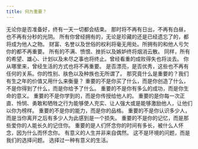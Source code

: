 ```yaml
---
title: 何为重要？
---
```

无论你是否准备好，终有一天一切都会结束。
那时将不再有日出，不再有白昼，也不再有分秒的光阴。
所有你曾经拥有的，无论是珍藏的还是已经遗忘了的，都将成为他人之物。
财富、名誉以及世俗的权利将毫无用处。所拥有的和他人亏欠你的都不再重要。
所有的不满、愤恨、挫折以及嫉妒终将烟消云散。
同样，所有的希望、雄心、计划以及未尽之事也将终止。曾经看重的成败得失也将淡去。
你从哪里来，曾经生活的方式也将不再重要。
是否漂亮，是否优秀，这些也不再有任何的关系。你的性别、肤色以及种族也无所谓了。
那究竟什么是重要的？我们有生之年的价值又用什么来衡量？
重要的不是你买了什么，而是你创造了什么，不是你得到了什么，而是你给予了什么。
重要的不是你有多么的成功，而是你生命的意义。
重要的不是你学到的，而是你传授给他人的。
重要的是你每一次正直、怜悯、勇敢和牺牲之行为能够使人充实、让人强大或是能够激励他人，让他们以你为榜样。
重要的不是你的能力，而是你的品格。
重要的不是你认识多少人，而是当你离开之后有多少人为此感到是一个损失。
重要的不是你的记忆，而是那些爱你的人能长久的记住你。
重要的是人们怀念你的时间有多长，被什么人怀念，因为什么而怀念你。
有意义的人生并非来自偶然。
这不是环境的问题，而是我们的选择问题。
选择过一种有意义的生活。







